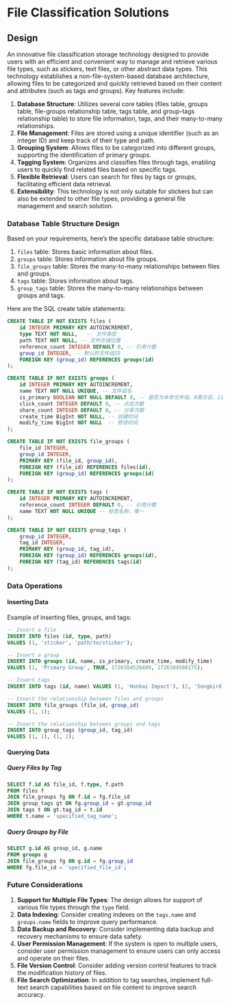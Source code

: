 # File Classification Solutions

## Design

An innovative file classification storage technology designed to provide users with an efficient and convenient way to manage and retrieve various file types, such as stickers, text files, or other abstract data types. This technology establishes a non-file-system-based database architecture, allowing files to be categorized and quickly retrieved based on their content and attributes (such as tags and groups). Key features include:

1. **Database Structure**: Utilizes several core tables (files table, groups table, file-groups relationship table, tags table, and group-tags relationship table) to store file information, tags, and their many-to-many relationships.
2. **File Management**: Files are stored using a unique identifier (such as an integer ID) and keep track of their type and path.
3. **Grouping System**: Allows files to be categorized into different groups, supporting the identification of primary groups.
4. **Tagging System**: Organizes and classifies files through tags, enabling users to quickly find related files based on specific tags.
5. **Flexible Retrieval**: Users can search for files by tags or groups, facilitating efficient data retrieval.
6. **Extensibility**: This technology is not only suitable for stickers but can also be extended to other file types, providing a general file management and search solution.

### Database Table Structure Design

Based on your requirements, here’s the specific database table structure:

1. `files` table: Stores basic information about files.
2. `groups` table: Stores information about file groups.
3. `file_groups` table: Stores the many-to-many relationships between files and groups.
4. `tags` table: Stores information about tags.
5. `group_tags` table: Stores the many-to-many relationships between groups and tags.

Here are the SQL create table statements:

```sql
CREATE TABLE IF NOT EXISTS files (
    id INTEGER PRIMARY KEY AUTOINCREMENT,
    type TEXT NOT NULL,   -- 文件类型
    path TEXT NOT NULL, -- 文件存储位置
    reference_count INTEGER DEFAULT 0, -- 引用计数
    group_id INTEGER, -- 默认的文件组ID
    FOREIGN KEY (group_id) REFERENCES groups(id)
);

CREATE TABLE IF NOT EXISTS groups (
    id INTEGER PRIMARY KEY AUTOINCREMENT,
    name TEXT NOT NULL UNIQUE, -- 文件组名
    is_primary BOOLEAN NOT NULL DEFAULT 0, -- 是否为本命文件组，0表示否，1表示是
    click_count INTEGER DEFAULT 0, -- 点击次数
    share_count INTEGER DEFAULT 0, -- 分享次数
    create_time BigInt NOT NULL, -- 创建时间
    modify_time BigInt NOT NULL  -- 修改时间
);

CREATE TABLE IF NOT EXISTS file_groups (
    file_id INTEGER,
    group_id INTEGER,
    PRIMARY KEY (file_id, group_id),
    FOREIGN KEY (file_id) REFERENCES files(id),
    FOREIGN KEY (group_id) REFERENCES groups(id)
);

CREATE TABLE IF NOT EXISTS tags (
    id INTEGER PRIMARY KEY AUTOINCREMENT,
    reference_count INTEGER DEFAULT 0, -- 引用计数
    name TEXT NOT NULL UNIQUE -- 标签名称，唯一
);

CREATE TABLE IF NOT EXISTS group_tags (
    group_id INTEGER,
    tag_id INTEGER,
    PRIMARY KEY (group_id, tag_id),
    FOREIGN KEY (group_id) REFERENCES groups(id),
    FOREIGN KEY (tag_id) REFERENCES tags(id)
);
```

### Data Operations

#### Inserting Data

Example of inserting files, groups, and tags:

```sql
-- Insert a file
INSERT INTO files (id, type, path)
VALUES (1, 'sticker', 'path/to/sticker');

-- Insert a group
INSERT INTO groups (id, name, is_primary, create_time, modify_time)
VALUES (1, 'Primary Group', TRUE, 1726384526489, 1726384566175);

-- Insert tags
INSERT INTO tags (id, name) VALUES (1, 'Honkai Impact'), (2, 'Songbird');
```

```sql
-- Insert the relationship between files and groups
INSERT INTO file_groups (file_id, group_id)
VALUES (1, 1);
```

```sql
-- Insert the relationship between groups and tags
INSERT INTO group_tags (group_id, tag_id)
VALUES (1, 1), (1, 2);
```

#### Querying Data

##### Query Files by Tag

```sql
SELECT f.id AS file_id, f.type, f.path
FROM files f
JOIN file_groups fg ON f.id = fg.file_id
JOIN group_tags gt ON fg.group_id = gt.group_id
JOIN tags t ON gt.tag_id = t.id
WHERE t.name = 'specified_tag_name';
```

##### Query Groups by File

```sql
SELECT g.id AS group_id, g.name
FROM groups g
JOIN file_groups fg ON g.id = fg.group_id
WHERE fg.file_id = 'specified_file_id';
```

### Future Considerations

1. **Support for Multiple File Types**: The design allows for support of various file types through the `type` field.
2. **Data Indexing**: Consider creating indexes on the `tags.name` and `groups.name` fields to improve query performance.
3. **Data Backup and Recovery**: Consider implementing data backup and recovery mechanisms to ensure data safety.
4. **User Permission Management**: If the system is open to multiple users, consider user permission management to ensure users can only access and operate on their files.
5. **File Version Control**: Consider adding version control features to track the modification history of files.
6. **File Search Optimization**: In addition to tag searches, implement full-text search capabilities based on file content to improve search accuracy.
